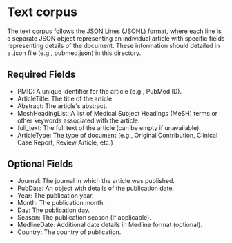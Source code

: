 # Text corpus
The text corpus follows the JSON Lines (JSONL) format, where each line is a separate JSON object representing an individual article with specific fields representing details of the document. These information should detailed in a .json file (e.g., pubmed.json) in this directory.
## Required Fields
* PMID: A unique identifier for the article (e.g., PubMed ID).
* ArticleTitle: The title of the article.
* Abstract: The article's abstract.
* MeshHeadingList: A list of Medical Subject Headings (MeSH) terms or other keywords associated with the article.
* full_text: The full text of the article (can be empty if unavailable).
* ArticleType: The type of document (e.g., Original Contribution, Clinical Case Report,  Review Article, etc.)
## Optional Fields
* Journal: The journal in which the article was published.
* PubDate: An object with details of the publication date.
* Year: The publication year.
* Month: The publication month.
* Day: The publication day.
* Season: The publication season (if applicable).
* MedlineDate: Additional date details in Medline format (optional).
* Country: The country of publication.
